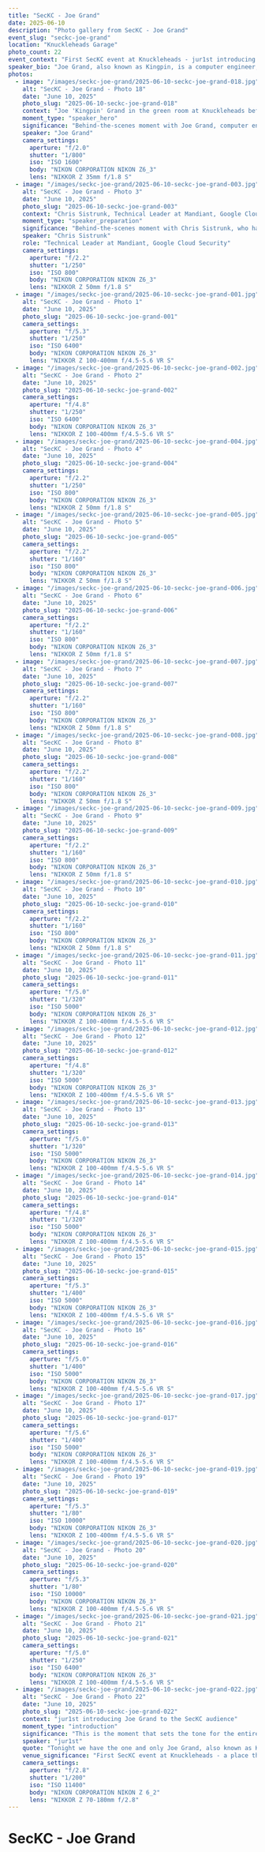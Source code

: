 ```yaml
---
title: "SecKC - Joe Grand"
date: 2025-06-10
description: "Photo gallery from SecKC - Joe Grand"
event_slug: "seckc-joe-grand"
location: "Knuckleheads Garage"
photo_count: 22
event_context: "First SecKC event at Knuckleheads - jur1st introducing Joe 'Kingpin' Grand"
speaker_bio: "Joe Grand, also known as Kingpin, is a computer engineer, hardware hacker, creator of the first electronic badges for DEFCON, member of L0pht Heavy Industries, and former technological juvenile delinquent. Tonight he presents 'Shot Through the Heart: An Introduction to Fault Injection' - a technique to intentionally cause systems to misbehave in ways beneficial to attackers."
photos:
  - image: "/images/seckc-joe-grand/2025-06-10-seckc-joe-grand-018.jpg"
    alt: "SecKC - Joe Grand - Photo 18"
    date: "June 10, 2025"
    photo_slug: "2025-06-10-seckc-joe-grand-018"
    context: "Joe 'Kingpin' Grand in the green room at Knuckleheads before his presentation"
    moment_type: "speaker_hero"
    significance: "Behind-the-scenes moment with Joe Grand, computer engineer and hardware hacker, known for creating the first electronic badges for DEFCON and member of L0pht Heavy Industries"
    speaker: "Joe Grand"
    camera_settings:
      aperture: "f/2.0"
      shutter: "1/800"
      iso: "ISO 1600"
      body: "NIKON CORPORATION NIKON Z6_3"
      lens: "NIKKOR Z 35mm f/1.8 S"
  - image: "/images/seckc-joe-grand/2025-06-10-seckc-joe-grand-003.jpg"
    alt: "SecKC - Joe Grand - Photo 3"
    date: "June 10, 2025"
    photo_slug: "2025-06-10-seckc-joe-grand-003"
    context: "Chris Sistrunk, Technical Leader at Mandiant, Google Cloud Security, in the green room before the event"
    moment_type: "speaker_preparation"
    significance: "Behind-the-scenes moment with Chris Sistrunk, who has been protecting critical infrastructure worldwide for over a decade, leading assessments, hunting threats, and responding to cyberattacks"
    speaker: "Chris Sistrunk"
    role: "Technical Leader at Mandiant, Google Cloud Security"
    camera_settings:
      aperture: "f/2.2"
      shutter: "1/250"
      iso: "ISO 800"
      body: "NIKON CORPORATION NIKON Z6_3"
      lens: "NIKKOR Z 50mm f/1.8 S"
  - image: "/images/seckc-joe-grand/2025-06-10-seckc-joe-grand-001.jpg"
    alt: "SecKC - Joe Grand - Photo 1"
    date: "June 10, 2025"
    photo_slug: "2025-06-10-seckc-joe-grand-001"
    camera_settings:
      aperture: "f/5.3"
      shutter: "1/250"
      iso: "ISO 6400"
      body: "NIKON CORPORATION NIKON Z6_3"
      lens: "NIKKOR Z 100-400mm f/4.5-5.6 VR S"
  - image: "/images/seckc-joe-grand/2025-06-10-seckc-joe-grand-002.jpg"
    alt: "SecKC - Joe Grand - Photo 2"
    date: "June 10, 2025"
    photo_slug: "2025-06-10-seckc-joe-grand-002"
    camera_settings:
      aperture: "f/4.8"
      shutter: "1/250"
      iso: "ISO 6400"
      body: "NIKON CORPORATION NIKON Z6_3"
      lens: "NIKKOR Z 100-400mm f/4.5-5.6 VR S"
  - image: "/images/seckc-joe-grand/2025-06-10-seckc-joe-grand-004.jpg"
    alt: "SecKC - Joe Grand - Photo 4"
    date: "June 10, 2025"
    photo_slug: "2025-06-10-seckc-joe-grand-004"
    camera_settings:
      aperture: "f/2.2"
      shutter: "1/250"
      iso: "ISO 800"
      body: "NIKON CORPORATION NIKON Z6_3"
      lens: "NIKKOR Z 50mm f/1.8 S"
  - image: "/images/seckc-joe-grand/2025-06-10-seckc-joe-grand-005.jpg"
    alt: "SecKC - Joe Grand - Photo 5"
    date: "June 10, 2025"
    photo_slug: "2025-06-10-seckc-joe-grand-005"
    camera_settings:
      aperture: "f/2.2"
      shutter: "1/160"
      iso: "ISO 800"
      body: "NIKON CORPORATION NIKON Z6_3"
      lens: "NIKKOR Z 50mm f/1.8 S"
  - image: "/images/seckc-joe-grand/2025-06-10-seckc-joe-grand-006.jpg"
    alt: "SecKC - Joe Grand - Photo 6"
    date: "June 10, 2025"
    photo_slug: "2025-06-10-seckc-joe-grand-006"
    camera_settings:
      aperture: "f/2.2"
      shutter: "1/160"
      iso: "ISO 800"
      body: "NIKON CORPORATION NIKON Z6_3"
      lens: "NIKKOR Z 50mm f/1.8 S"
  - image: "/images/seckc-joe-grand/2025-06-10-seckc-joe-grand-007.jpg"
    alt: "SecKC - Joe Grand - Photo 7"
    date: "June 10, 2025"
    photo_slug: "2025-06-10-seckc-joe-grand-007"
    camera_settings:
      aperture: "f/2.2"
      shutter: "1/160"
      iso: "ISO 800"
      body: "NIKON CORPORATION NIKON Z6_3"
      lens: "NIKKOR Z 50mm f/1.8 S"
  - image: "/images/seckc-joe-grand/2025-06-10-seckc-joe-grand-008.jpg"
    alt: "SecKC - Joe Grand - Photo 8"
    date: "June 10, 2025"
    photo_slug: "2025-06-10-seckc-joe-grand-008"
    camera_settings:
      aperture: "f/2.2"
      shutter: "1/160"
      iso: "ISO 800"
      body: "NIKON CORPORATION NIKON Z6_3"
      lens: "NIKKOR Z 50mm f/1.8 S"
  - image: "/images/seckc-joe-grand/2025-06-10-seckc-joe-grand-009.jpg"
    alt: "SecKC - Joe Grand - Photo 9"
    date: "June 10, 2025"
    photo_slug: "2025-06-10-seckc-joe-grand-009"
    camera_settings:
      aperture: "f/2.2"
      shutter: "1/160"
      iso: "ISO 800"
      body: "NIKON CORPORATION NIKON Z6_3"
      lens: "NIKKOR Z 50mm f/1.8 S"
  - image: "/images/seckc-joe-grand/2025-06-10-seckc-joe-grand-010.jpg"
    alt: "SecKC - Joe Grand - Photo 10"
    date: "June 10, 2025"
    photo_slug: "2025-06-10-seckc-joe-grand-010"
    camera_settings:
      aperture: "f/2.2"
      shutter: "1/160"
      iso: "ISO 800"
      body: "NIKON CORPORATION NIKON Z6_3"
      lens: "NIKKOR Z 50mm f/1.8 S"
  - image: "/images/seckc-joe-grand/2025-06-10-seckc-joe-grand-011.jpg"
    alt: "SecKC - Joe Grand - Photo 11"
    date: "June 10, 2025"
    photo_slug: "2025-06-10-seckc-joe-grand-011"
    camera_settings:
      aperture: "f/5.0"
      shutter: "1/320"
      iso: "ISO 5000"
      body: "NIKON CORPORATION NIKON Z6_3"
      lens: "NIKKOR Z 100-400mm f/4.5-5.6 VR S"
  - image: "/images/seckc-joe-grand/2025-06-10-seckc-joe-grand-012.jpg"
    alt: "SecKC - Joe Grand - Photo 12"
    date: "June 10, 2025"
    photo_slug: "2025-06-10-seckc-joe-grand-012"
    camera_settings:
      aperture: "f/4.8"
      shutter: "1/320"
      iso: "ISO 5000"
      body: "NIKON CORPORATION NIKON Z6_3"
      lens: "NIKKOR Z 100-400mm f/4.5-5.6 VR S"
  - image: "/images/seckc-joe-grand/2025-06-10-seckc-joe-grand-013.jpg"
    alt: "SecKC - Joe Grand - Photo 13"
    date: "June 10, 2025"
    photo_slug: "2025-06-10-seckc-joe-grand-013"
    camera_settings:
      aperture: "f/5.0"
      shutter: "1/320"
      iso: "ISO 5000"
      body: "NIKON CORPORATION NIKON Z6_3"
      lens: "NIKKOR Z 100-400mm f/4.5-5.6 VR S"
  - image: "/images/seckc-joe-grand/2025-06-10-seckc-joe-grand-014.jpg"
    alt: "SecKC - Joe Grand - Photo 14"
    date: "June 10, 2025"
    photo_slug: "2025-06-10-seckc-joe-grand-014"
    camera_settings:
      aperture: "f/4.8"
      shutter: "1/320"
      iso: "ISO 5000"
      body: "NIKON CORPORATION NIKON Z6_3"
      lens: "NIKKOR Z 100-400mm f/4.5-5.6 VR S"
  - image: "/images/seckc-joe-grand/2025-06-10-seckc-joe-grand-015.jpg"
    alt: "SecKC - Joe Grand - Photo 15"
    date: "June 10, 2025"
    photo_slug: "2025-06-10-seckc-joe-grand-015"
    camera_settings:
      aperture: "f/5.3"
      shutter: "1/400"
      iso: "ISO 5000"
      body: "NIKON CORPORATION NIKON Z6_3"
      lens: "NIKKOR Z 100-400mm f/4.5-5.6 VR S"
  - image: "/images/seckc-joe-grand/2025-06-10-seckc-joe-grand-016.jpg"
    alt: "SecKC - Joe Grand - Photo 16"
    date: "June 10, 2025"
    photo_slug: "2025-06-10-seckc-joe-grand-016"
    camera_settings:
      aperture: "f/5.0"
      shutter: "1/400"
      iso: "ISO 5000"
      body: "NIKON CORPORATION NIKON Z6_3"
      lens: "NIKKOR Z 100-400mm f/4.5-5.6 VR S"
  - image: "/images/seckc-joe-grand/2025-06-10-seckc-joe-grand-017.jpg"
    alt: "SecKC - Joe Grand - Photo 17"
    date: "June 10, 2025"
    photo_slug: "2025-06-10-seckc-joe-grand-017"
    camera_settings:
      aperture: "f/5.6"
      shutter: "1/400"
      iso: "ISO 5000"
      body: "NIKON CORPORATION NIKON Z6_3"
      lens: "NIKKOR Z 100-400mm f/4.5-5.6 VR S"
  - image: "/images/seckc-joe-grand/2025-06-10-seckc-joe-grand-019.jpg"
    alt: "SecKC - Joe Grand - Photo 19"
    date: "June 10, 2025"
    photo_slug: "2025-06-10-seckc-joe-grand-019"
    camera_settings:
      aperture: "f/5.3"
      shutter: "1/80"
      iso: "ISO 10000"
      body: "NIKON CORPORATION NIKON Z6_3"
      lens: "NIKKOR Z 100-400mm f/4.5-5.6 VR S"
  - image: "/images/seckc-joe-grand/2025-06-10-seckc-joe-grand-020.jpg"
    alt: "SecKC - Joe Grand - Photo 20"
    date: "June 10, 2025"
    photo_slug: "2025-06-10-seckc-joe-grand-020"
    camera_settings:
      aperture: "f/5.3"
      shutter: "1/80"
      iso: "ISO 10000"
      body: "NIKON CORPORATION NIKON Z6_3"
      lens: "NIKKOR Z 100-400mm f/4.5-5.6 VR S"
  - image: "/images/seckc-joe-grand/2025-06-10-seckc-joe-grand-021.jpg"
    alt: "SecKC - Joe Grand - Photo 21"
    date: "June 10, 2025"
    photo_slug: "2025-06-10-seckc-joe-grand-021"
    camera_settings:
      aperture: "f/5.0"
      shutter: "1/250"
      iso: "ISO 6400"
      body: "NIKON CORPORATION NIKON Z6_3"
      lens: "NIKKOR Z 100-400mm f/4.5-5.6 VR S"
  - image: "/images/seckc-joe-grand/2025-06-10-seckc-joe-grand-022.jpg"
    alt: "SecKC - Joe Grand - Photo 22"
    date: "June 10, 2025"
    photo_slug: "2025-06-10-seckc-joe-grand-022"
    context: "jur1st introducing Joe Grand to the SecKC audience"
    moment_type: "introduction"
    significance: "This is the moment that sets the tone for the entire event - jur1st, SecKC's founding member and emcee, introducing *that* Joe Grand at the first SecKC event at Knuckleheads"
    speaker: "jur1st"
    quote: "Tonight we have the one and only Joe Grand, also known as Kingpin..."
    venue_significance: "First SecKC event at Knuckleheads - a place that feels like home where the best can be invited to present not only what their work is, but why"
    camera_settings:
      aperture: "f/2.8"
      shutter: "1/200"
      iso: "ISO 11400"
      body: "NIKON CORPORATION NIKON Z 6_2"
      lens: "NIKKOR Z 70-180mm f/2.8"
---
```


# SecKC - Joe Grand
